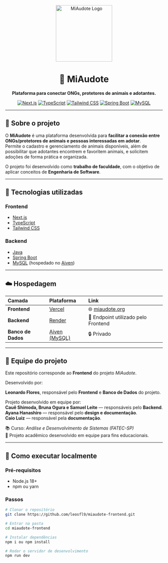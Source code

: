 <div align="center">
  <img src="https://miaudote.org/logo-main.png" alt="MiAudote Logo" width="180" />

  # 🐾 MiAudote

  **Plataforma para conectar ONGs, protetores de animais e adotantes.**

  [![Next.js](https://img.shields.io/badge/Next.js-000000?style=for-the-badge&logo=nextdotjs&logoColor=white)](https://nextjs.org/)
  [![TypeScript](https://img.shields.io/badge/TypeScript-3178C6?style=for-the-badge&logo=typescript&logoColor=white)](https://www.typescriptlang.org/)
  [![Tailwind CSS](https://img.shields.io/badge/Tailwind_CSS-38B2AC?style=for-the-badge&logo=tailwind-css&logoColor=white)](https://tailwindcss.com/)
  [![Spring Boot](https://img.shields.io/badge/Spring_Boot-6DB33F?style=for-the-badge&logo=springboot&logoColor=white)](https://spring.io/projects/spring-boot)
  [![MySQL](https://img.shields.io/badge/MySQL-005C84?style=for-the-badge&logo=mysql&logoColor=white)](https://www.mysql.com/)
</div>

---

## 🐶 Sobre o projeto

O **MiAudote** é uma plataforma desenvolvida para **facilitar a conexão entre ONGs/protetores de animais e pessoas interessadas em adotar**.  
Permite o cadastro e gerenciamento de animais disponíveis, além de possibilitar que adotantes encontrem e favoritem animais, e solicitem adoções de forma prática e organizada.

O projeto foi desenvolvido como **trabalho de faculdade**, com o objetivo de aplicar conceitos de **Engenharia de Software**.

---

## 🧩 Tecnologias utilizadas

### **Frontend**
- [Next.js](https://nextjs.org/)
- [TypeScript](https://www.typescriptlang.org/)
- [Tailwind CSS](https://tailwindcss.com/)

### **Backend**
- [Java](https://www.java.com/)
- [Spring Boot](https://spring.io/projects/spring-boot)
- [MySQL](https://www.mysql.com/) (hospedado no [Aiven](https://aiven.io/))

---

## ☁️ Hospedagem

| Camada | Plataforma | Link |
|:-------|:------------|:------|
| **Frontend** | [Vercel](https://vercel.com/) | 🌐 [miaudote.org](https://miaudote.org) |
| **Backend** | [Render](https://render.com/) | 🔗 Endpoint utilizado pelo Frontend |
| **Banco de Dados** | [Aiven (MySQL)](https://aiven.io/) | 🔒 Privado |

---

## 👥 Equipe do projeto

Este repositório corresponde ao **Frontend** do projeto *MiAudote*.

Desenvolvido por:

**Leonardo Flores**, responsável pelo **Frontend** e **Banco de Dados** do projeto.  

Projeto desenvolvido em equipe por:  
**Cauê Shimoda, Bruna Ogura e Samuel Leite** — responsáveis pelo **Backend**.  
**Ayana Hanashiro** — responsável pelo **design e documentação**.  
**Caio Luiz** — responsável pela **documentação**.  

📚 Curso: *Análise e Desenvolvimento de Sistemas (FATEC-SP)*  
🏫 Projeto acadêmico desenvolvido em equipe para fins educacionais.

---

## 🚀 Como executar localmente

### Pré-requisitos
- Node.js 18+  
- npm ou yarn  

### Passos

```bash
# Clonar o repositório
git clone https://github.com/leosfl9/miaudote-frontend.git

# Entrar na pasta
cd miaudote-frontend

# Instalar dependências
npm i ou npm install

# Rodar o servidor de desenvolvimento
npm run dev
